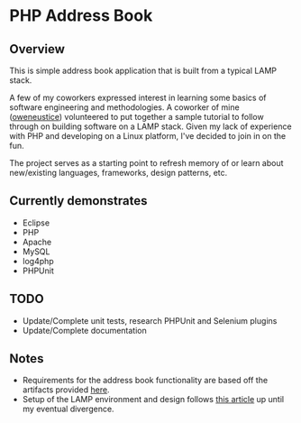 PHP Address Book
===============

Overview
-------------------------
This is simple address book application that is built from a typical LAMP stack.

A few of my coworkers expressed interest in learning some basics of software engineering and methodologies.  A coworker of
mine ([oweneustice](https://github.com/oweneustice)) volunteered to put together a sample tutorial to follow through on building software on a LAMP stack.  Given my lack
of experience with PHP and developing on a Linux platform, I've decided to join in on the fun.

The project serves as a starting point to refresh memory of or learn about new/existing languages, frameworks, design patterns, etc.

Currently demonstrates
-------------------------
* Eclipse
* PHP
* Apache
* MySQL
* log4php
* PHPUnit
  
TODO
-------------------------
* Update/Complete unit tests, research PHPUnit and Selenium plugins
* Update/Complete documentation

Notes
-------------------------
* Requirements for the address book functionality are based off the artifacts provided [here](http://www.cs.gordon.edu/courses/cs211/AddressBookExample/).
* Setup of the LAMP environment and design follows [this article](https://hackpad.com/Part-1-Virtual-Development-Environment-Wg5EtzZA9o2) up until my eventual divergence.
